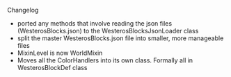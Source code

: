 Changelog
- ported any methods that involve reading the json files (WesterosBlocks.json) to the WesterosBlocksJsonLoader class
- split the master WesterosBlocks.json file into smaller, more manageable files
- MixinLevel is now WorldMixin
- Moves all the ColorHandlers into its own class. Formally all in WesterosBlockDef class